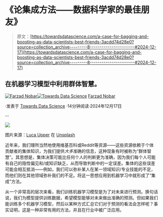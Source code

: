 # 《论集成方法——数据科学家的最佳朋友》

> 原文：[https://towardsdatascience.com/a-case-for-bagging-and-boosting-as-data-scientists-best-friends-3acdd74d28e0?source=collection_archive---------8-----------------------#2024-12-17](https://towardsdatascience.com/a-case-for-bagging-and-boosting-as-data-scientists-best-friends-3acdd74d28e0?source=collection_archive---------8-----------------------#2024-12-17)

## 在机器学习模型中利用群体智慧。

[](https://medium.com/@fmnobar?source=post_page---byline--3acdd74d28e0--------------------------------)[![Farzad Nobar](../Images/2d75209693b712300e6f0796bd2487d0.png)](https://medium.com/@fmnobar?source=post_page---byline--3acdd74d28e0--------------------------------)[](https://towardsdatascience.com/?source=post_page---byline--3acdd74d28e0--------------------------------)[![Towards Data Science](../Images/a6ff2676ffcc0c7aad8aaf1d79379785.png)](https://towardsdatascience.com/?source=post_page---byline--3acdd74d28e0--------------------------------) [Farzad Nobar](https://medium.com/@fmnobar?source=post_page---byline--3acdd74d28e0--------------------------------)

·发表于 [Towards Data Science](https://towardsdatascience.com/?source=post_page---byline--3acdd74d28e0--------------------------------) ·14分钟阅读·2024年12月17日

--

![](../Images/98e546113b8fb841ce7edcd7ac141df4.png)

图片来源：[Luca Upper](https://unsplash.com/@lucaupper?utm_content=creditCopyText&utm_medium=referral&utm_source=unsplash) 在 [Unsplash](https://unsplash.com/photos/balloon-on-sky-Z-4kOr93RCI?utm_content=creditCopyText&utm_medium=referral&utm_source=unsplash)

近年来，我们理所当然地使用维基百科或Reddit等资源——这些资源依赖于个体贡献者的集体知识，为我们提供*大多*准确的信息，这种现象有时被称为“群体智慧”。其思想是，集体决策可能比任何个人的判断更为准确，因为我们每个人可能有自己的隐性偏见和/或知识缺乏，从而导致判断中的一定误差。集体的这些误差可能会相互抵消——例如，我们可以弥补某人在某一领域知识/专业技能的不足，而他们则在其他领域弥补我们的不足。将这一思想应用到机器学习中就形成了“集成”方法。

从一个非常高的层次来看，我们训练机器学习模型是为了对未来进行预测。换句话说，我们为模型提供训练数据，希望模型能够对未来做出准确的预测。但如果我们能训练多个机器学习模型，然后以某种方式汇总它们对于预测的看法会怎样呢？事实证明，这是一种非常有用的方法，并且在行业中被广泛应用。
